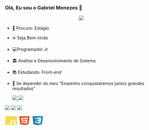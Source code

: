 ### Olá, Eu sou o Gabriel Menezes 💼

 <p align="center">
  <img src="https://github.com/thompsonemerson/thompsonemerson/raw/master/cover-thompson.png" />
</p>


- 🔎 Procuro: Estágio 
- ☕ Seja Bem vindo  
- 💻Programador Jr 
- 🏛 Análise e Desenvolvimento de Sistema
- 📚 Estudando: Front-end
- 🎯 Se depender do meu "Empenho conquistaremos juntos grandes resultados"

  
  <div>
  <a href="https://github.com/ogbrmenezes">
  <img height="180em" src="https://github-readme-stats.vercel.app/api?username=ogbrmenezes&show_icons=true&theme=algolia&include_all_commits=true&count_private=true"/>
  <img height="135em" src="https://github-readme-stats.vercel.app/api/top-langs/?username=ogbrmenezes&layout=compact&langs_count=7&theme=algolia"/>
</div>
  
  
<div> 
  <a href="https://instagram.com/ogbrmenezes" target="_blank"><img src="https://img.shields.io/badge/-Instagram-%23E4405F?style=for-the-badge&logo=instagram&logoColor=white" target="_blank"></a>
  <a href = "ogabrieldemenezes@gmail.com"><img src="https://img.shields.io/badge/-Gmail-%23333?style=for-the-badge&logo=gmail&logoColor=white" target="_blank"></a>
  <a href="https://www.linkedin.com/in/ogabrielmenezes-45875016a" target="_blank"><img src="https://img.shields.io/badge/-LinkedIn-%230077B5?style=for-the-badge&logo=linkedin&logoColor=white" target="_blank"></a> 
 
</div>
  
  
  
  <div style="display: inline_block"><br>
  <img align="center" alt="ogbrmenezes" height="30" width="40" src="https://raw.githubusercontent.com/devicons/devicon/master/icons/javascript/javascript-plain.svg">
  <img align="center" alt="ogbrmenezes-HTML" height="30" width="40" src="https://raw.githubusercontent.com/devicons/devicon/master/icons/html5/html5-original.svg">
  <img align="center" alt="ogbrmenezes-CSS" height="30" width="40" src="https://raw.githubusercontent.com/devicons/devicon/master/icons/css3/css3-original.svg">

</div>
 
  



 
  
<!--
**ogbrmenezes/ogbrmenezes** is a ✨ _special_ ✨ repository because its `README.md` (this file) appears on your GitHub profile.

Here are some ideas to get you started:

- 🔎 Procurando Estágio ...
- ☕ Seja Bem vindo  ...
- 💻Programador Jr ...
- 🏛 Analise e Desenvolvimento de Sistema...
- 📚 Estudando: Front-end
- 🎯 Se depender do meu empenho conquisteremos juntos grandes conquistas
-->
